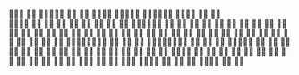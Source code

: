🚀🚀🚀            🚀🚀             🚀🚀🚀🚀🚀 🚀🚀             🚀🚀 🚀🚀🚀🚀          🚀🚀🚀🚀🚀 🚀🚀🚀🚀🚀🚀    🚀🚀🚀🚀     🚀🚀 🚀🚀             
🚀🚀🚀🚀          🚀🚀           🚀🚀    🚀🚀  🚀🚀            🚀🚀   🚀🚀           🚀🚀    🚀🚀  🚀🚀🚀🚀🚀🚀 🚀🚀    🚀🚀    🚀🚀   🚀🚀 
🚀🚀  🚀🚀        🚀🚀         🚀🚀      🚀🚀  🚀🚀            🚀🚀   🚀🚀         🚀🚀      🚀🚀       🚀🚀    🚀🚀        🚀🚀  🚀🚀     🚀🚀
🚀🚀    🚀🚀      🚀🚀       🚀🚀        🚀🚀   🚀🚀          🚀🚀    🚀🚀       🚀🚀        🚀🚀       🚀🚀   🚀🚀          🚀🚀 🚀🚀    🚀🚀
🚀🚀      🚀🚀    🚀🚀     🚀🚀🚀🚀🚀🚀🚀🚀     🚀🚀       🚀🚀    🚀🚀      🚀🚀🚀🚀🚀🚀🚀🚀       🚀🚀   🚀🚀          🚀🚀 🚀🚀🚀🚀🚀
🚀🚀        🚀🚀  🚀🚀   🚀🚀            🚀🚀       🚀🚀    🚀🚀    🚀🚀     🚀🚀            🚀🚀       🚀🚀    🚀🚀       🚀🚀   🚀🚀    🚀🚀
🚀🚀          🚀🚀🚀🚀  🚀🚀             🚀🚀        🚀🚀 🚀🚀     🚀🚀    🚀🚀             🚀🚀       🚀🚀      🚀🚀   🚀🚀      🚀🚀      🚀🚀
🚀🚀            🚀🚀🚀 🚀🚀              🚀🚀          🚀🚀🚀    🚀🚀🚀🚀 🚀🚀              🚀🚀       🚀🚀       🚀🚀🚀🚀        🚀🚀        🚀🚀


